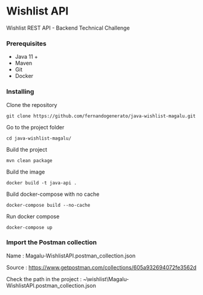 # Wishlist API

Wishlist REST API - Backend Technical Challenge

### Prerequisites

* Java 11 + 
* Maven
* Git
* Docker

### Installing

Clone the repository

```
git clone https://github.com/fernandogenerato/java-wishlist-magalu.git
```

Go to the project folder
```
cd java-wishlist-magalu/
```

Build the project

```
mvn clean package
```

Build the image

```
docker build -t java-api .
```
Build docker-compose with no cache
```
docker-compose build --no-cache
```
Run docker compose
```
docker-compose up
```
### Import the Postman collection

Name : Magalu-WishlistAPI.postman_collection.json

Source : https://www.getpostman.com/collections/605a932694072fe3562d

Check the path in the project : ~\wishlist\Magalu-WishlistAPI.postman_collection.json
